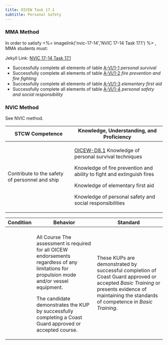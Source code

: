 ```yaml
---
title: OICEW Task 17.1 
subtitle: Personal Safety
---
```



### MMA Method

In order to satisfy <%= imagelink('nvic-17-14','NVIC 17-14  Task  17.1') %> , MMA students must:

Jekyll Link: [NVIC 17-14  Task  17.1](/stcw23/assets/images/nvic-17-14.pdf)

* Successfully complete all elements of table  [A-VI/1-1](A-VI/1-1) *personal survival*
* Successfully complete all elements of table  [A-VI/1-2](A-VI/1-2) *fire prevention and fire fighting*
* Successfully complete all elements of table  [A-VI/1-3](A-VI/1-3) *elementary first aid*
* Successfully complete all elements of table  [A-VI/1-4](A-VI/1-4) *personal safety and social responsibility*


### NVIC Method

<a onclick="togglevisibility('nvic_methods')" >See NVIC method.</a>

<div id='nvic_methods' class='hide'>

<table>
<thead>
<tr>
<th class='forty'> STCW Competence </th>
<th class='sixty'> Knowledge, Understanding, and Proficiency </th>
</tr>
</thead>




<tbody>
<tr><td markdown='1'>

Contribute to the safety of personnel and ship

</td><td markdown='1'>

[OICEW-D8.1](../../tables/31.html#OICEW-D8.1) Knowledge of personal survival techniques 

Knowledge of fire prevention and ability to fight and extinguish fires 

Knowledge of elementary first aid 

Knowledge of personal safety and social responsibilities

</td></tr>


</tbody>
</table>


<table>
<thead>
<tr><th class='twenty'>  Condition </th><th class='twenty'> Behavior </th><th  class='sixty'>Standard </th></tr>
</thead>
<tbody >



<tr><td markdown='1'>


</td><td markdown='1'>


<br>

<div class="tooltip">All Course
<span class="tooltiptext">
The assessment is required for all OICEW endorsements regardless of any limitations for propulsion mode and/or vessel equipment.

The candidate demonstrates the KUP by successfully completing a Coast Guard approved or accepted course.
</span>
</div>


</td><td markdown='1'>

These KUPs are demonstrated by successful completion of Coast Guard approved or accepted *Basic Training* or presents evidence of maintaining the standards of competence in *Basic Training*.

</td></tr>
</tbody>
</table>
</div>

